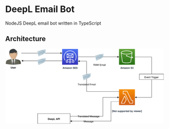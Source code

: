 # DeepL Email Bot
NodeJS DeepL email bot written in TypeScript

## Architecture 
![Architecture](docs/deepl-email-bot-architecture.svg)
